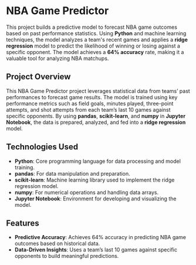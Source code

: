 # NBA Game Predictor

This project builds a predictive model to forecast NBA game outcomes based on past performance statistics. Using **Python** and machine learning techniques, the model analyzes a team's recent games and applies a **ridge regression** model to predict the likelihood of winning or losing against a specific opponent. The model achieves a **64% accuracy** rate, making it a valuable tool for analyzing NBA matchups.

## Project Overview

This NBA Game Predictor project leverages statistical data from teams’ past performances to forecast game results. The model is trained using key performance metrics such as field goals, minutes played, three-point attempts, and shot attempts from each team’s last 10 games against specific opponents. By using **pandas**, **scikit-learn**, and **numpy** in **Jupyter Notebook**, the data is prepared, analyzed, and fed into a **ridge regression** model.

## Technologies Used

- **Python**: Core programming language for data processing and model training.
- **pandas**: For data manipulation and preparation.
- **scikit-learn**: Machine learning library used to implement the ridge regression model.
- **numpy**: For numerical operations and handling data arrays.
- **Jupyter Notebook**: Environment for developing and visualizing the model.

## Features

- **Predictive Accuracy**: Achieves 64% accuracy in predicting NBA game outcomes based on historical data.
- **Data-Driven Insights**: Uses a team’s last 10 games against specific opponents to build meaningful predictions.
